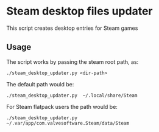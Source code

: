 # Steam desktop files updater
This script creates desktop entries for Steam games

## Usage

The script works by passing the steam root path, as:
```
./steam_desktop_updater.py <dir-path>
```
The default path would be:
```
./steam_desktop_updater.py  ~/.local/share/Steam
```
For Steam flatpack users the path would be:
```
./steam_desktop_updater.py ~/.var/app/com.valvesoftware.Steam/data/Steam
```
